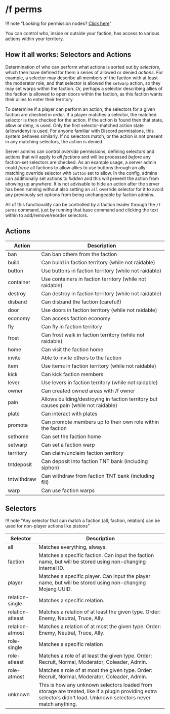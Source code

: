 # /f perms

!!! note "Looking for permission nodes? [Click here](permissionnodes.md)"

You can control who, inside or outside your faction, has access to various actions within your territory.

## How it all works: Selectors and Actions

Determination of who can perform what actions is sorted out by *selectors*, which then have defined for them a series of 
allowed or denied *actions*. For example, a selector may describe all members of the faction with at least the 
moderator role, and that selector is allowed the `setwarp` action, so they may set warps within the faction. Or, perhaps 
a selector describing allies of the faction is allowed to open doors within the faction, as this faction wants their 
allies to enter their territory. 

To determine if a player can perform an action, the selectors for a given faction are checked *in order*. If a player 
matches a selector, the matched selector is then checked for the action. If the action is found then that state, 
allow or deny, is used. Only the first selector-matched action state (allow/deny) is used. For anyone familiar with 
Discord permissions, this system behaves similarly. If no selectors match, or the action is not present in any matching 
selectors, the action is denied.

Server admins can control *override* permissions, defining selectors and actions that will apply to *all factions* and 
will be processed *before* any faction-set selectors are checked. As an example usage, a server admin could *force* all 
factions to allow allies to use buttons through an ally matching override selector with `button` set to allow. In the 
config, admins can additionally set actions to *hidden* and this will prevent the action from showing up anywhere. It 
is not advisable to hide an action after the server has been running without also setting an `all` override selector for 
it to avoid any previously set options from being unchangeable by faction admins.

All of this functionality can be controlled by a faction leader through the `/f perms` command, just by running that 
base command and clicking the text within to add/remove/reorder selectors.

## Actions

Action | Description
--- | --- 
ban | Can ban others from the faction
build | Can build in faction territory (while not raidable)
button | Use buttons in faction territory (while not raidable)
container | Use containers in faction territory (while not raidable)
destroy | Can destroy in faction territory (while not raidable)
disband | Can disband the faction (careful!)
door | Use doors in faction territory (while not raidable)
economy | Can access faction economy
fly | Can fly in faction territory
frost | Can frost walk in faction territory (while not raidable)
home | Can visit the faction home
invite | Able to invite others to the faction
item | Use items in faction territory (while not raidable)
kick | Can kick faction members
lever | Use levers in faction territory (while not raidable)
owner | Can created owned areas with /f owner
pain | Allows building/destroying in faction territory but causes pain (while not raidable)
plate | Can interact with plates
promote | Can promote members up to their own role within the faction
sethome | Can set the faction home
setwarp | Can set a faction warp
territory | Can claim/unclaim faction territory
tntdeposit | Can deposit into faction TNT bank (including siphon)
tntwithdraw | Can withdraw from faction TNT bank (including fill)
warp | Can use faction warps

## Selectors

!!! note "Any selector that can match a faction (all, faction, relation) can be used for non-player actions like pistons"

Selector | Description
--- | ---
all | Matches everything, always. 
faction | Matches a specific faction. Can input the faction name, but will be stored using non-changing internal ID.
player | Matches a specific player. Can input the player name, but will be stored using non-changing Mojang UUID.
relation-single | Matches a specific relation. 
relation-atleast | Matches a relation of at least the given type. Order: Enemy, Neutral, Truce, Ally.
relation-atmost | Matches a relation of at most the given type. Order: Enemy, Neutral, Truce, Ally.
role-single | Matches a specific relation
role-atleast | Matches a role of at least the given type. Order: Recruit, Normal, Moderator, Coleader, Admin.
role-atmost | Matches a role of at most the given type. Order: Recruit, Normal, Moderator, Coleader, Admin.
unknown | This is how any unknown selectors loaded from storage are treated, like if a plugin providing extra selectors didn't load. Unknown selectors never match anything.
